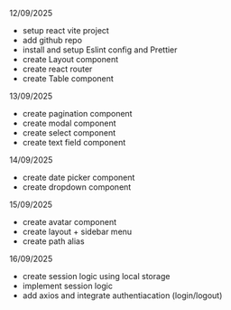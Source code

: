 12/09/2025

- setup react vite project
- add github repo
- install and setup Eslint config and Prettier
- create Layout component
- create react router
- create Table component

13/09/2025

- create pagination component
- create modal component
- create select component
- create text field component

14/09/2025

- create date picker component
- create dropdown component

15/09/2025

- create avatar component
- create layout + sidebar menu
- create path alias

16/09/2025

- create session logic using local storage
- implement session logic
- add axios and integrate authentiacation (login/logout)
